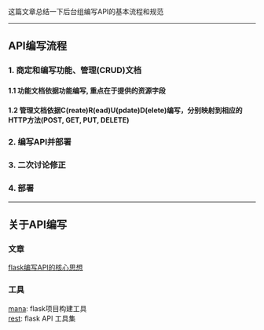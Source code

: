 这篇文章总结一下后台组编写API的基本流程和规范

---
## API编写流程
### 1. 商定和编写功能、管理(CRUD)文档
#### 1.1 功能文档依据功能编写, 重点在于提供的资源字段
#### 1.2 管理文档依据C(reate)R(ead)U(pdate)D(elete)编写，分别映射到相应的HTTP方法(POST, GET, PUT, DELETE)
### 2. 编写API并部署
### 3. 二次讨论修正
### 4. 部署

---
## 关于API编写
### 文章
[flask编写API的核心思想](https://encrypted-tbn1.gstatic.com/images?q=tbn:ANd9GcTh64IFdvshxfpIhepB-a6PXl02q8qh1L3vBW7WmzyR338h25IR)

### 工具
[mana](https://github.com/neo1218/mana): flask项目构建工具 <br/>
[rest](https://github.com/neo1218/rest): flask API 工具集 <br/>

